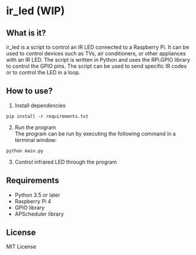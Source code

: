 # ir_led (WIP)
## What is it?
ir_led is a script to control an IR LED connected to a Raspberry Pi. It can be used to control devices such as TVs, air conditioners, or other appliances with an IR LED. The script is written in Python and uses the RPi.GPIO library to control the GPIO pins. The script can be used to send specific IR codes or to control the LED in a loop.

## How to use?
1. Install dependencies
```
pip install -r requirements.txt
```

2. Run the program  
The program can be run by executing the following command in a terminal window:
```
python main.py
```

3. Control infrared LED through the program

## Requirements
- Python 3.5 or later
- Raspberry Pi 4
- GPIO library
- APScheduler library

## License
MIT License

